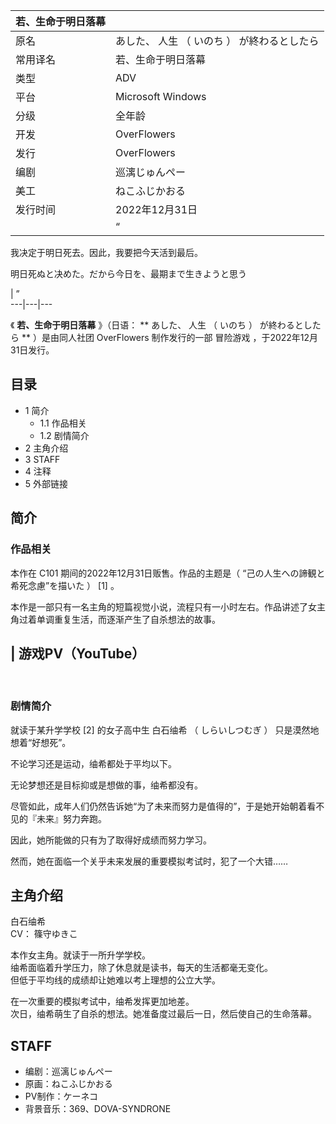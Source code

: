 |  若、生命于明日落幕  ||
|---|---|
|原名  |  あした、  人生  （  いのち  ）  が終わるとしたら   |
|常用译名  |  若、生命于明日落幕   |
|类型  |  ADV   |
|平台  |  Microsoft Windows   |
|分级  |  全年龄   |
|开发  |  OverFlowers   |
|发行  |  OverFlowers   |
|编剧  |  巡漓じゅんぺー   |
|美工  |  ねこふじかおる   |
|发行时间  |  2022年12月31日   |
||  “|

我决定于明日死去。因此，我要把今天活到最后。

明日死ぬと决めた。だから今日を、最期まで生きようと思う

|  ”  
---|---|---  
  
《 **若、生命于明日落幕** 》（日语： ** あした、  人生  （  いのち  ）  が終わるとしたら  ** ）是由同人社团
OverFlowers  制作发行的一部  冒险游戏  ，于2022年12月31日发行。

##  目录

  * 1  简介 
    * 1.1  作品相关 
    * 1.2  剧情简介 
  * 2  主角介绍 
  * 3  STAFF 
  * 4  注释 
  * 5  外部链接 

##  简介

###  作品相关

本作在  C101  期间的2022年12月31日贩售。作品的主题是（  “己の人生への諦観と希死念慮”を描いた  ）  [1]  。

本作是一部只有一名主角的短篇视觉小说，流程只有一小时左右。作品讲述了女主角过着单调重复生活，而逐渐产生了自杀想法的故事。

|  游戏PV（YouTube）  
---  
</br>  
  
###  剧情简介

就读于某升学学校  [2]  的女子高中生  白石䌷希  （  しらいしつむぎ  ）  只是漠然地想着“好想死”。

不论学习还是运动，䌷希都处于平均以下。

无论梦想还是目标抑或是想做的事，䌷希都没有。

尽管如此，成年人们仍然告诉她“为了未来而努力是值得的”，于是她开始朝着看不见的『未来』努力奔跑。

因此，她所能做的只有为了取得好成绩而努力学习。

然而，她在面临一个关乎未来发展的重要模拟考试时，犯了一个大错……

##  主角介绍

白石䌷希  
CV：  篠守ゆきこ

本作女主角。就读于一所升学学校。  
䌷希面临着升学压力，除了休息就是读书，每天的生活都毫无变化。  
但低于平均线的成绩却让她难以考上理想的公立大学。

在一次重要的模拟考试中，䌷希发挥更加地差。  
次日，䌷希萌生了自杀的想法。她准备度过最后一日，然后使自己的生命落幕。

##  STAFF

  * 编剧：巡漓じゅんぺー 
  * 原画：ねこふじかおる 
  * PV制作：ケーネコ 
  * 背景音乐：369、DOVA-SYNDRONE 